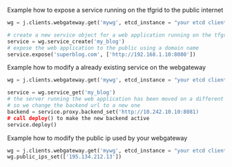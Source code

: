 Example how to expose a service running on the tfgrid to the public internet

```python
wg = j.clients.webgateway.get('mywg', etcd_instance = "your etcd client" )

# create a new service object for a web application running on the tfgrid
service = wg.service_create('my_blog')
# expose the web application to the public using a domain name
service.expose('superblog.com', ['http://192.168.1.10:8080'])
```

Example how to modify a already existing service on the webgateway
```python
wg = j.clients.webgateway.get('mywg', etcd_instance = "your etcd client" )

service = wg.service_get('my_blog')
# the server running the web application has been moved on a different node
# so we change the backend url to a new one
backend = service.proxy.backend_set('http://10.242.10.10:8081)
# call deploy() to make the new backend active
service.deploy()
```

Example how to modify the public ip used by your webgateway
```python
wg = j.clients.webgateway.get('mywg', etcd_instance = "your etcd client" )
wg.public_ips_set(['195.134.212.13'])
```
